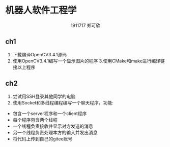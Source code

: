 # 机器人软件工程学
<center>1911717 郑可欣</center>

## ch1
1. 下载编译OpenCV3.4.1源码
2. 使用OpenCV3.4.1编写一个显示图片的程序
3.使用CMake和make进行编译链接以上程序

## ch2
1. 尝试用SSH登录其他同学的电脑
2. 使用Socket和多线程编程编写一个聊天程序，功能:
- 包含一个server程序和一个client程序
- 每个程序包含两个线程
- 一个线程负责接收并显示对方发送的消息
- 另一个线程负责处理本方的输入并发出消息
- 将代码上传到自己的gitee账号

